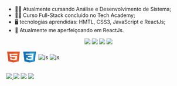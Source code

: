 
- 👨‍🎓 Atualmente cursando Análise e Desenvolvimento de Sistema;
- 👨‍💻 Curso Full-Stack concluído no Tech Academy;
- 🖥 tecnologias aprendidas: HMTL, CSS3, JavaScript e ReactJs;
- 🔗 Atualmente me aperfeiçoando em ReactJs.

<div align="center">
 <img height="150em" src="https://github-profile-summary-cards.vercel.app/api/cards/profile-details?username=igorVtermions&theme=tokyonight"/> 
<img height="150em" src="https://github-readme-stats.vercel.app/api?username=igorVtermions&show_icons=true&theme=tokyonight&include_all_commits=true&count_private=false&hide_border=true"/> <img height="150em" src="https://github-readme-stats.vercel.app/api/top-langs/?username=igorVtermions&layout=compact&langs_count=7&theme=tokyonight&hide_border=true"/> <img height="150em" src="https://github-readme-streak-stats.herokuapp.com/?user=igorVtermions&theme=tokyonight&hide_border=true"/>

</div>
  
  <div style="display: inline_block"><br>
    <img align="center" alt="HTML" height="30" width="40" src="https://raw.githubusercontent.com/devicons/devicon/master/icons/html5/html5-original.svg">
  <img align="center" alt="CSS" height="30" width="40" src="https://raw.githubusercontent.com/devicons/devicon/master/icons/css3/css3-original.svg">
    <img align="center" alt="js" height="30" width="40" src="https://cdn.jsdelivr.net/gh/devicons/devicon/icons/javascript/javascript-original.svg" />
    <img align="center" alt="js" height="30" width="40" src="https://cdn.jsdelivr.net/gh/devicons/devicon/icons/react/react-original.svg" />
  </div>
  
  ##
  
  <div>
     <a href = "mailto:igorviniciusf10@gmail.com"><img src="https://img.shields.io/badge/-Gmail-%23333?style=for-the-badge&logo=gmail&logoColor=white" target="_blank">         </a>
      <a href="linkedin.com/in/igor-vinicius-574657232" target="_blank"><img src="https://img.shields.io/badge/-LinkedIn-%230077B5?style=for-the-                               badge&logo=linkedin&logoColor=white" target="_blank"></a>
     <a href="https://igorvtermions.github.io/personal-portifolio/" target="_blank"><img src="https://img.shields.io/badge/Portfólio-CC6699?style=for-the-                    badge&logo=About.&logoColor=white"></a>
     <a href="https://drive.google.com/file/d/1TToFT2g4uUaJVJVG0U9mUK6S0PoSHG4g/view?usp=sharing" target="_blank"><img src="https://img.shields.io/badge/Currículo-             blueviolet?style=for-the-badge"></a>

